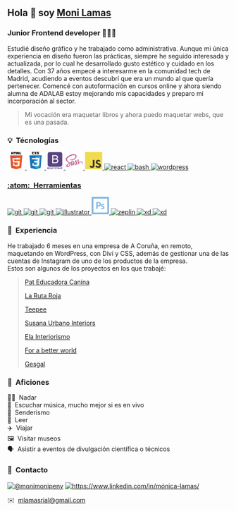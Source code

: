 ## Hola 👋 soy [Moni Lamas](https://monilamas.netlify.app/)


### Junior Frontend developer 👩🏼‍💻
Estudié diseño gráfico y he trabajado como administrativa. Aunque mi única experiencia en diseño fueron las prácticas, siempre he seguido interesada y actualizada, por lo cual he desarrollado gusto estético y cuidado en los detalles. Con 37 años empecé a interesarme en la comunidad tech de Madrid, acudiendo a eventos descubrí que era un mundo al que quería pertenecer. Comencé con autoformación en cursos online y ahora siendo alumna de ADALAB estoy mejorando mis capacidades y preparo mi incorporación al sector. <br>
>Mi vocación era maquetar libros y ahora puedo maquetar webs, que es una pasada.
>

### :bulb: &nbsp;Técnologías
<a target="_blank" href="https://www.w3schools.com/html/default.asp"> <img src="https://raw.githubusercontent.com/devicons/devicon/master/icons/html5/html5-original-wordmark.svg" alt="html5" width="40" height="40"/> </a>
<a href="https://www.w3schools.com/css/" target="_blank"> <img src="https://raw.githubusercontent.com/devicons/devicon/master/icons/css3/css3-original-wordmark.svg" alt="css3" width="40" height="40"/> </a>
<a href="https://getbootstrap.com" target="_blank"> <img src="https://raw.githubusercontent.com/devicons/devicon/master/icons/bootstrap/bootstrap-plain-wordmark.svg" alt="bootstrap" width="40" height="40"/> </a>
<a href="https://sass-lang.com" target="_blank"> <img src="https://raw.githubusercontent.com/devicons/devicon/master/icons/sass/sass-original.svg" alt="sass" width="40" height="40"/> </a>
<a href="https://developer.mozilla.org/en-US/docs/Web/JavaScript" target="_blank"> <img src="https://raw.githubusercontent.com/devicons/devicon/master/icons/javascript/javascript-original.svg" alt="javascript" width="40" height="40"/> </a>
<a href="https://es.reactjs.org/" target="_blank"> <img src="https://www.vectorlogo.zone/logos/reactjs/reactjs-icon.svg" alt="react" width="40" height="40"/> </a>
<a href="https://www.gnu.org/software/bash/" target="_blank"> <img src="https://www.vectorlogo.zone/logos/gnu_bash/gnu_bash-icon.svg" alt="bash" width="40" height="40"/> 
<a href="https://wordpress.org/" target="_blank"> <img src="https://www.vectorlogo.zone/logos/wordpress/wordpress-icon.svg" alt="wordpress" width="40" height="40"/> 


### :atom: &nbsp;Herramientas
<a href="https://code.visualstudio.com/" target="_blank"> <img src="https://www.vectorlogo.zone/logos/visualstudio_code/visualstudio_code-icon.svg" alt="git" width="40" height="40"/> </a> <a href="https://github.com/" target="_blank"> <img src="https://www.vectorlogo.zone/logos/github/github-tile.svg" alt="git" width="40" height="40"/> </a> <a href="https://git-scm.com/" target="_blank"> <img src="https://www.vectorlogo.zone/logos/git-scm/git-scm-icon.svg" alt="git" width="40" height="40"/> </a> <a href="https://www.adobe.com/in/products/illustrator.html" target="_blank"> <img src="https://www.vectorlogo.zone/logos/adobe_illustrator/adobe_illustrator-icon.svg" alt="illustrator" width="40" height="40"/> </a> <a href="https://www.photoshop.com/en" target="_blank"> <img src="https://raw.githubusercontent.com/devicons/devicon/master/icons/photoshop/photoshop-line.svg" alt="photoshop" width="40" height="40"/> </a> <a href="https://zeplin.io/" target="_blank"> <img src="https://www.vectorlogo.zone/logos/zeplinio/zeplinio-icon.svg" alt="zeplin" width="40" height="40"/> </a> <a href="https://www.adobe.com/products/xd.html" target="_blank"> <img src="https://cdn.worldvectorlogo.com/logos/adobe-xd.svg" alt="xd" width="40" height="40"/> </a>
<a href="https://www.canva.com" target="_blank"> <img src="https://www.vectorlogo.zone/logos/canva/canva-icon.svg" alt="xd" width="40" height="40"/> </a> </p>


### :bookmark: &nbsp;Experiencia 
He trabajado 6 meses en una empresa de A Coruña, en remoto, maquetando en WordPress, con Divi y CSS, además de gestionar una de las cuentas de Instagram de uno de los productos de la empresa.<br>
Estos son algunos de los proyectos en los que trabajé:
>[Pat Educadora Canina](https://pateducadoracanina.com/)
>
>[La Ruta Roja](https://www.larutaroja.com/)
>
>[Teepee](https://ivorysoluciones.com/tecnologia-que-soluciona-problemas/)
>
>[Susana Urbano Interiors](https://www.susanaurbanointeriors.com/)
>
>[Ela Interiorismo](https://www.elainteriorismo.com/)
>
>[For a better world](https://www.forabetterworld.es/)
>
>[Gesgal](https://www.gesgal.es/)

  
### 🚀 &nbsp;Aficiones
🏊‍♀️ &nbsp;Nadar<br>
🎸 &nbsp;Escuchar música, mucho mejor si es en vivo<br>
🌲 &nbsp;Senderismo<br>
📗 &nbsp;Leer<br>
✈️ &nbsp;Viajar<br>
🖼️ &nbsp;Visitar museos<br>
🗣 &nbsp;Asistir a eventos de divulgación científica o técnicos<br>

  
### :mega: &nbsp;Contacto
<a href="https://twitter.com/MoniMonipeny" target="blank"><img align="center" src="https://raw.githubusercontent.com/rahuldkjain/github-profile-readme-generator/master/src/images/icons/Social/twitter.svg" alt="@monimonipeny" height="25" width="35" /></a>
<a href="https://www.linkedin.com/in/mónica-lamas/" target="blank"><img align="center" src="https://raw.githubusercontent.com/rahuldkjain/github-profile-readme-generator/master/src/images/icons/Social/linked-in-alt.svg" alt="https://www.linkedin.com/in/mónica-lamas/" height="25" width="35" /></a>

✉️ &nbsp;[mlamasrial@gmail.com](mailto:mlamasrial@gmail.com)
